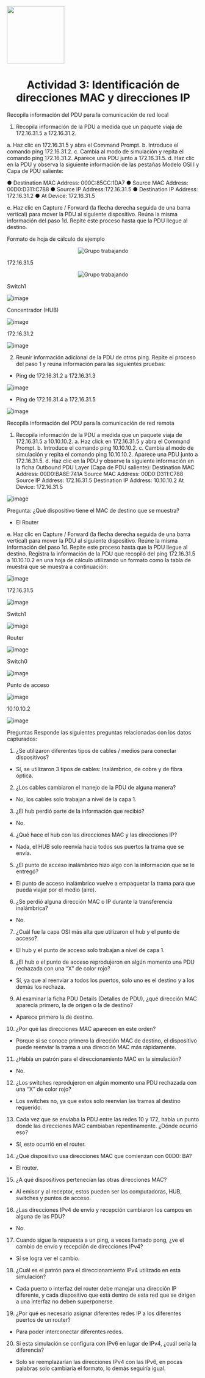 <p align="left">
  <img src="https://semanadelcannabis.cayetano.edu.pe/assets/img/logo-upch.png" width="150">
  <h1 align="center">Actividad 3: Identificación de direcciones MAC y direcciones IP</h1>
</p>

Recopila información del PDU para la comunicación de red local

1. Recopila información de la PDU a medida que un paquete viaja de 172.16.31.5 a 172.16.31.2.

a. Haz clic en 172.16.31.5 y abra el Command Prompt.
b. Introduce el comando ping 172.16.31.2.
c. Cambia al modo de simulación y repita el comando ping 172.16.31.2. Aparece una PDU junto a 172.16.31.5.
d. Haz clic en la PDU y observa la siguiente información de las pestañas Modelo OSI l y Capa de PDU saliente:

●	Destination MAC Address: 000C:85CC:1DA7
●	Source MAC Address: 00D0:D311:C788
●	Source IP Address:172.16.31.5
●	Destination IP Address: 172.16.31.2
●	At Device: 172.16.31.5

e. Haz clic en Capture / Forward (la flecha derecha seguida de una barra vertical) para mover la PDU al siguiente dispositivo. Reúna la misma información del paso 1d. Repite este proceso hasta que la PDU llegue al destino.

Formato de hoja de cálculo de ejemplo
<p align= "center">
  <img src="https://github.com/EdwinJaraOFC/CDRGrupo5/assets/150296803/23c23cb3-7020-4f17-9505-127808b42830" alt="Grupo trabajando"  />
</p>

172.16.31.5
<p align= "center">
  <img src="https://github.com/EdwinJaraOFC/CDRGrupo5/assets/150296803/ab6ec817-847c-41cd-8662-b5233495fb69" alt="Grupo trabajando" />
</p>


Switch1

![image](https://github.com/EdwinJaraOFC/CDRGrupo5/assets/150296803/ecf3dc79-6835-432b-8093-5bd62fd9c039)

Concentrador (HUB)

![image](https://github.com/EdwinJaraOFC/CDRGrupo5/assets/150296803/1d280728-e507-416e-b59e-35b650a03a95)

172.16.31.2

![image](https://github.com/EdwinJaraOFC/CDRGrupo5/assets/150296803/bf0351d6-947e-439e-914b-591840cd16dd)

2. Reunir información adicional de la PDU de otros ping.
Repite el proceso del paso 1 y reúna información para las siguientes pruebas:
- Ping de 172.16.31.2 a 172.16.31.3

![image](https://github.com/EdwinJaraOFC/CDRGrupo5/assets/150296803/be08a1e1-c032-44e7-b474-5fad2977f846)

- Ping de 172.16.31.4 a 172.16.31.5

![image](https://github.com/EdwinJaraOFC/CDRGrupo5/assets/150296803/aa81520e-5f11-4af1-8c03-9131da8c1a5e)

Recopila información del PDU para la comunicación de red remota

1. Recopila información de la PDU a medida que un paquete viaja de 172.16.31.5 a 10.10.10.2. 
a. Haz click en 172.16.31.5 y abra el Command Prompt.
b. Introduce el comando ping 10.10.10.2.
c. Cambia al modo de simulación y repita el comando ping 10.10.10.2. Aparece una PDU junto a 172.16.31.5.
d. Haz clic en la PDU y observe la siguiente información en la ficha Outbound PDU Layer (Capa de PDU saliente):
Destination MAC Address: 00D0:BA8E:741A
Source MAC Address: 00D0:D311:C788
Source IP Address: 172.16.31.5
Destination IP Address: 10.10.10.2
At Device: 172.16.31.5

![image](https://github.com/EdwinJaraOFC/CDRGrupo5/assets/150296803/a31f8b70-f606-4c1c-a5df-24a7d92ac239)

Pregunta:
¿Qué dispositivo tiene el MAC de destino que se muestra?
-	El Router

e. Haz clic en Capture / Forward (la flecha derecha seguida de una barra vertical) para mover la PDU al siguiente dispositivo. Reúne la misma información del paso 1d. Repite este proceso hasta que la PDU llegue al destino. Registra la información de la PDU que recopiló del ping 172.16.31.5 a 10.10.10.2 en una hoja de cálculo utilizando un formato como la tabla de muestra que se muestra a continuación: 

![image](https://github.com/EdwinJaraOFC/CDRGrupo5/assets/150296803/283a7045-38d1-4211-8086-b0d5b82ac1b7)

172.16.31.5

![image](https://github.com/EdwinJaraOFC/CDRGrupo5/assets/150296803/959e2e8a-97f7-46bc-a5a5-081f5b6c017c)

Switch1

![image](https://github.com/EdwinJaraOFC/CDRGrupo5/assets/150296803/a16c6a48-5fa0-4551-b3ca-1251255b999a)

Router

![image](https://github.com/EdwinJaraOFC/CDRGrupo5/assets/150296803/59c652c9-9452-49fa-85f7-757f85f07fe7)

Switch0

![image](https://github.com/EdwinJaraOFC/CDRGrupo5/assets/150296803/c1ae9f1d-4d35-4916-8783-b2fb8981f1f5)

Punto de acceso

![image](https://github.com/EdwinJaraOFC/CDRGrupo5/assets/150296803/1578f351-8cb1-44c2-bd5a-93fc7a6f834f)

10.10.10.2

![image](https://github.com/EdwinJaraOFC/CDRGrupo5/assets/150296803/8f492934-35b0-4ae7-88b6-ef357b4d3f94)

Preguntas
Responde las siguientes preguntas relacionadas con los datos capturados:
1. ¿Se utilizaron diferentes tipos de cables / medios para conectar dispositivos?
-	Sí, se utilizaron 3 tipos de cables: Inalámbrico, de cobre y de fibra óptica.
2. ¿Los cables cambiaron el manejo de la PDU de alguna manera?
-	No, los cables solo trabajan a nivel de la capa 1.
3. ¿El hub perdió parte de la información que recibió?
-	No.
4. ¿Qué hace el hub con las direcciones MAC y las direcciones IP?
-	Nada, el HUB solo reenvía hacia todos sus puertos la trama que se envía.
5. ¿El punto de acceso inalámbrico hizo algo con la información que se le entregó?
-	El punto de acceso inalámbrico vuelve a empaquetar la trama para que pueda viajar por el medio (aire).
6. ¿Se perdió alguna dirección MAC o IP durante la transferencia inalámbrica?
-	No.
7. ¿Cuál fue la capa OSI más alta que utilizaron el hub y el punto de acceso?
-	El hub y el punto de acceso solo trabajan a nivel de capa 1.
8. ¿El hub o el punto de acceso reprodujeron en algún momento una PDU rechazada con una “X” de color rojo?
-	Sí, ya que al reenviar a todos los puertos, solo uno es el destino y a los demás los rechaza.
9. Al examinar la ficha PDU Details (Detalles de PDU), ¿qué dirección MAC aparecía primero, la de origen o la de destino?
-	Aparece primero la de destino.
10. ¿Por qué las direcciones MAC aparecen en este orden?
-	Porque si se conoce primero la dirección MAC de destino, el dispositivo puede reenviar la trama a una dirección MAC más rápidamente.
11. ¿Había un patrón para el direccionamiento MAC en la simulación?
-	No.
12. ¿Los switches reprodujeron en algún momento una PDU rechazada con una “X” de color rojo?
-	Los switches no, ya que estos solo reenvían las tramas al destino requerido.
13. Cada vez que se enviaba la PDU entre las redes 10 y 172, había un punto donde las direcciones MAC cambiaban repentinamente. ¿Dónde ocurrió eso?
-	Sí, esto ocurrió en el router.
14. ¿Qué dispositivo usa direcciones MAC que comienzan con 00D0: BA?
-	El router.
15. ¿A qué dispositivos pertenecían las otras direcciones MAC?
-	Al emisor y al receptor, estos pueden ser las computadoras, HUB, switches y puntos de acceso.
16. ¿Las direcciones IPv4 de envío y recepción cambiaron los campos en alguna de las PDU?
-	No.
17. Cuando sigue la respuesta a un ping, a veces llamado pong, ¿ve el cambio de envío y recepción de direcciones IPv4?
-	Sí se logra ver el cambio.
18. ¿Cuál es el patrón para el direccionamiento IPv4 utilizado en esta simulación?
-	Cada puerto o interfaz del router debe manejar una dirección IP diferente, y cada dispositivo que está dentro de esta red que se dirigen a una interfaz no deben superponerse.
19. ¿Por qué es necesario asignar diferentes redes IP a los diferentes puertos de un router?
-	Para poder interconectar diferentes redes.
20. Si esta simulación se configura con IPv6 en lugar de IPv4, ¿cuál sería la diferencia?
-	Solo se reemplazarían las direcciones IPv4 con las IPv6, en pocas palabras solo cambiaría el formato, lo demás seguiría igual.

